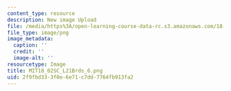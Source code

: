 ```yaml
---
content_type: resource
description: New image Upload
file: /media/https%3A/open-learning-course-data-rc.s3.amazonaws.com/18-02sc-multivariable-calculus-fall-2010/2f9fbd333f0e6e71c7dd7764fb913fa2_MIT18_02SC_L21Brds_6.png
file_type: image/png
image_metadata:
  caption: ''
  credit: ''
  image-alt: ''
resourcetype: Image
title: MIT18_02SC_L21Brds_6.png
uid: 2f9fbd33-3f0e-6e71-c7dd-7764fb913fa2
---
```

